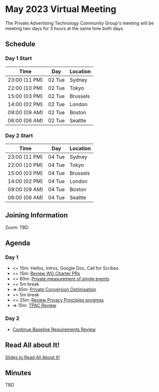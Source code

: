# May 2023 Virtual Meeting

The Private Advertising Technology Community Group's meeting will be meeting two days for 3 hours at the same time both days.

## Schedule

### Day 1 Start

| Time          | Day    | Location      |
| ------------- | ------ | ------------- |
| 23:00 (11 PM) | 02 Tue | Sydney        |
| 22:00 (10 PM) | 02 Tue | Tokyo         |
| 15:00 (03 PM) | 02 Tue | Brussels      |
| 14:00 (02 PM) | 02 Tue | London        |
| 09:00 (09 AM) | 02 Tue | Boston        |
| 06:00 (06 AM) | 02 Tue | Seattle       |


### Day 2 Start

| Time          | Day    | Location      |
| ------------- | ------ | ------------- |
| 23:00 (11 PM) | 04 Tue | Sydney        |
| 22:00 (10 PM) | 04 Tue | Tokyo         |
| 15:00 (03 PM) | 04 Tue | Brussels      |
| 14:00 (02 PM) | 04 Tue | London        |
| 09:00 (09 AM) | 04 Tue | Boston        |
| 06:00 (06 AM) | 04 Tue | Seattle       |


## Joining Information

Zoom: TBD

## Agenda

### Day 1

- <= 10m: Hellos, Intros, Google Doc, Call for Scribes
- <= 15m: [Review WG Charter PRs](https://github.com/patcg/meetings/issues/108)
- <= 60m: [Private measurement of single events](https://github.com/patcg/meetings/issues/112)
- == 5m break
- => 45m: [Private Conversion Optimisation](https://github.com/patcg/meetings/issues/117)
- == 5m break
- <= 25m: [Review Privacy Principles progress](https://github.com/patcg/meetings/issues/110)
- => 15m: [TPAC Review](https://github.com/patcg/meetings/issues/116)

### Day 2

- [Continue Baseline Requirements Review](https://github.com/patcg/meetings/issues/91)

## Read All about It!

[Slides to Read All About It!](https://github.com/patcg/meetings/blob/main/2023/05/02-telecon/W3C%20Read%20All%20About%20It!.pdf)

## Minutes

TBD
